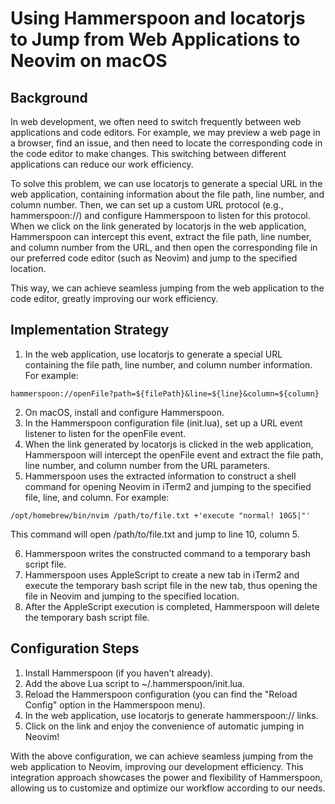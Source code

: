 # Using Hammerspoon and locatorjs to Jump from Web Applications to Neovim on macOS

## Background

In web development, we often need to switch frequently between web applications and code editors. For example, we may preview a web page in a browser, find an issue, and then need to locate the corresponding code in the code editor to make changes. This switching between different applications can reduce our work efficiency.

To solve this problem, we can use locatorjs to generate a special URL in the web application, containing information about the file path, line number, and column number. Then, we can set up a custom URL protocol (e.g., hammerspoon://) and configure Hammerspoon to listen for this protocol. When we click on the link generated by locatorjs in the web application, Hammerspoon can intercept this event, extract the file path, line number, and column number from the URL, and then open the corresponding file in our preferred code editor (such as Neovim) and jump to the specified location.

This way, we can achieve seamless jumping from the web application to the code editor, greatly improving our work efficiency.

## Implementation Strategy
1. In the web application, use locatorjs to generate a special URL containing the file path, line number, and column number information. For example:

```
hammerspoon://openFile?path=${filePath}&line=${line}&column=${column}
```

2. On macOS, install and configure Hammerspoon.
3. In the Hammerspoon configuration file (init.lua), set up a URL event listener to listen for the openFile event.
4. When the link generated by locatorjs is clicked in the web application, Hammerspoon will intercept the openFile event and extract the file path, line number, and column number from the URL parameters.
5. Hammerspoon uses the extracted information to construct a shell command for opening Neovim in iTerm2 and jumping to the specified file, line, and column. For example:
```
/opt/homebrew/bin/nvim /path/to/file.txt +'execute "normal! 10G5|"'
```
This command will open /path/to/file.txt and jump to line 10, column 5.

6. Hammerspoon writes the constructed command to a temporary bash script file.
7. Hammerspoon uses AppleScript to create a new tab in iTerm2 and execute the temporary bash script file in the new tab, thus opening the file in Neovim and jumping to the specified location.
8. After the AppleScript execution is completed, Hammerspoon will delete the temporary bash script file.

## Configuration Steps

1. Install Hammerspoon (if you haven't already).
2. Add the above Lua script to ~/.hammerspoon/init.lua.
3. Reload the Hammerspoon configuration (you can find the "Reload Config" option in the Hammerspoon menu).
4. In the web application, use locatorjs to generate hammerspoon:// links.
5. Click on the link and enjoy the convenience of automatic jumping in Neovim!

With the above configuration, we can achieve seamless jumping from the web application to Neovim, improving our development efficiency. This integration approach showcases the power and flexibility of Hammerspoon, allowing us to customize and optimize our workflow according to our needs.
